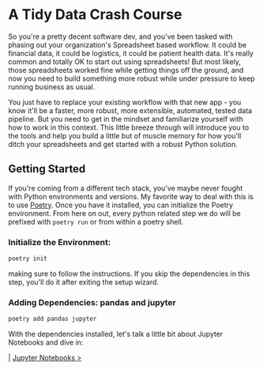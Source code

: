 # A Tidy Data Crash Course
So you're a pretty decent software dev, and you've been tasked with phasing out your organization's Spreadsheet based workflow. It could be financial data, it could be logistics, it could be patient health data. It's really common and totally OK to start out using spreadsheets! But most likely, those spreadsheets worked fine while getting things off the ground, and now you need to build something more robust while under pressure to keep running business as usual. 

You just have to replace your existing workflow with that new app - you know it'll be a faster, more robust, more extensible, automated, tested data pipeline. But you need to get in the mindset and familiarize yourself with how to work in this context. This little breeze through will introduce you to the tools and help you build a little but of muscle memory for how you'll ditch your spreadsheets and get started with a robust Python solution.

## Getting Started

If you're coming from a different tech stack, you've maybe never fought with Python environments and versions. My favorite way to deal with this is to use [Poetry](https://python-poetry.org/docs/). Once you have it installed, you can initialize the Poetry environment. From here on out, every python related step we do will be prefixed with `poetry run` or from within a poetry shell. 

### Initialize the Environment:
```bash
poetry init
```
making sure to follow the instructions. If you skip the dependencies in this step, you'll do it after exiting the setup wizard.

### Adding Dependencies: pandas and jupyter 
```bash
poetry add pandas jupyter
```

With the dependencies installed, let's talk a little bit about Jupyter Notebooks and dive in:

| [Jupyter Notebooks >](https://github.com/emgrasmeder/tidy-data-crash-course/blob/main/jupyter-notebook.md)
